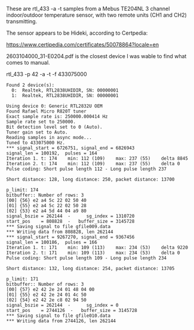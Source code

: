 
These are rtl_433 -a -t samples from a Mebus TE204NL 3 channel indoor/outdoor temperature sensor, with two remote units (CH1 and CH2) transmitting.

The sensor appears to be Hideki, according to Certpedia:

  https://www.certipedia.com/certificates/50078864?locale=en

2603104000_31-E0204.pdf is the closest device I was wable to find what comes to manual.

rtl_433 -p 42 -a -t -f 433075000


```
Found 2 device(s):
  0:  Realtek, RTL2838UHIDIR, SN: 00000001
  1:  Realtek, RTL2838UHIDIR, SN: 00000001

Using device 0: Generic RTL2832U OEM
Found Rafael Micro R820T tuner
Exact sample rate is: 250000.000414 Hz
Sample rate set to 250000.
Bit detection level set to 0 (Auto).
Tuner gain set to Auto.
Reading samples in async mode...
Tuned to 433075000 Hz.
*** signal_start = 6726751, signal_end = 6826943
signal_len = 100192,  pulses = 164
Iteration 1. t: 174    min: 112 (109)    max: 237 (55)    delta 8845
Iteration 2. t: 174    min: 112 (109)    max: 237 (55)    delta 0
Pulse coding: Short pulse length 112 - Long pulse length 237

Short distance: 128, long distance: 250, packet distance: 13700

p_limit: 174
bitbuffer:: Number of rows: 3
[00] {56} e2 a4 5c 22 02 50 40
[01] {55} e2 a4 5c 22 02 50 28
[02] {53} e2 a4 5d 44 04 a9 80
signal_bszie = 262144  -      sg_index = 1310720
start_pos    = 808828  -   buffer_size = 3145728
*** Saving signal to file gfile009.data
*** Writing data from 808828, len 262144
*** signal_start = 9267270, signal_end = 9367456
signal_len = 100186,  pulses = 166
Iteration 1. t: 171    min: 109 (113)    max: 234 (53)    delta 9220
Iteration 2. t: 171    min: 109 (113)    max: 234 (53)    delta 0
Pulse coding: Short pulse length 109 - Long pulse length 234

Short distance: 132, long distance: 254, packet distance: 13705

p_limit: 171
bitbuffer:: Number of rows: 3
[00] {57} e2 42 2e 24 01 48 04 00
[01] {55} e2 42 2e 24 01 4c 50
[02] {54} e2 42 2e c8 02 94 50
signal_bszie = 262144  -      sg_index = 0
start_pos    = 2744126  -   buffer_size = 3145728
*** Saving signal to file gfile010.data
*** Writing data from 2744126, len 262144
```

